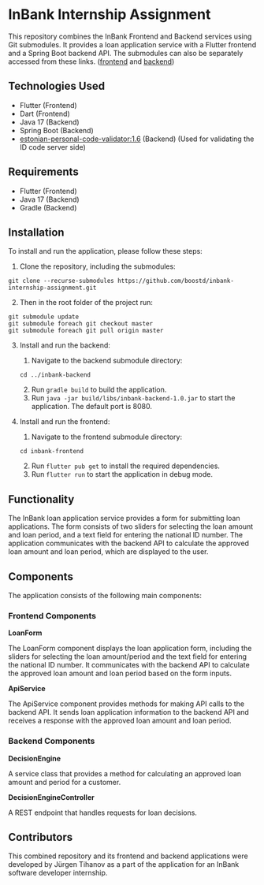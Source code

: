 # InBank Internship Assignment

This repository combines the InBank Frontend and Backend services using Git submodules. It provides a loan application service with a Flutter frontend and a Spring Boot backend API.
The submodules can also be separately accessed from these links. ([frontend](https://github.com/boostd/inbank-frontend) and [backend](https://github.com/boostd/inbank-backend))

## Technologies Used

- Flutter (Frontend)
- Dart (Frontend)
- Java 17 (Backend)
- Spring Boot (Backend)
- [estonian-personal-code-validator:1.6](https://github.com/vladislavgoltjajev/java-personal-code) (Backend) (Used for validating the ID code server side)

## Requirements

- Flutter (Frontend)
- Java 17 (Backend)
- Gradle (Backend)

## Installation

To install and run the application, please follow these steps:

1. Clone the repository, including the submodules:

```
git clone --recurse-submodules https://github.com/boostd/inbank-internship-assignment.git
```
2. Then in the root folder of the project run:
```
git submodule update 
git submodule foreach git checkout master 
git submodule foreach git pull origin master 
```
3. Install and run the backend:
    1. Navigate to the backend submodule directory:
    ```
    cd ../inbank-backend
    ```
    2. Run `gradle build` to build the application.
    3. Run `java -jar build/libs/inbank-backend-1.0.jar` to start the application. The default port is 8080.

4. Install and run the frontend:
    1. Navigate to the frontend submodule directory:
    ```
    cd inbank-frontend
    ```
    2. Run `flutter pub get` to install the required dependencies.
    3. Run `flutter run` to start the application in debug mode.

## Functionality
The InBank loan application service provides a form for submitting loan applications.
The form consists of two sliders for selecting the loan amount and loan period, and a text field for entering the national ID number.
The application communicates with the backend API to calculate the approved loan amount and loan period, which are displayed to the user.

## Components
The application consists of the following main components:

### Frontend Components
**LoanForm**

The LoanForm component displays the loan application form, including the sliders for selecting the loan amount/period and the text field for entering the national ID number.
It communicates with the backend API to calculate the approved loan amount and loan period based on the form inputs.

**ApiService**

The ApiService component provides methods for making API calls to the backend API.
It sends loan application information to the backend API and receives a response with the approved loan amount and loan period.

### Backend Components
**DecisionEngine**

A service class that provides a method for calculating an approved loan amount and period for a customer.

**DecisionEngineController**

A REST endpoint that handles requests for loan decisions.

## Contributors
This combined repository and its frontend and backend applications were developed by Jürgen Tihanov as a part of the application for an InBank software developer internship.
